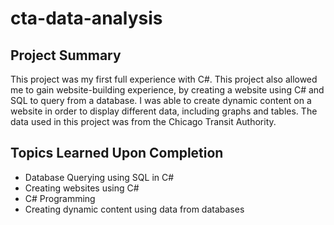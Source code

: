 # cta-data-analysis

## Project Summary
This project was my first full experience with C#. This project also allowed me to gain website-building experience, by creating a website using C# and SQL to query from a database. I was able to create dynamic content on a website in order to display different data, including graphs and tables. The data used in this project was from the Chicago Transit Authority.

## Topics Learned Upon Completion
* Database Querying using SQL in C#
* Creating websites using C#
* C# Programming
* Creating dynamic content using data from databases
